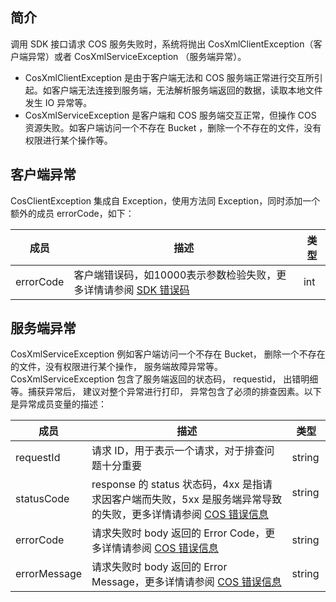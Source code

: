 ## 简介

调用 SDK 接口请求 COS 服务失败时，系统将抛出 CosXmlClientException（客户端异常）或者 CosXmlServiceException （服务端异常）。
- CosXmlClientException 是由于客户端无法和 COS 服务端正常进行交互所引起。如客户端无法连接到服务端，无法解析服务端返回的数据，读取本地文件发生 IO 异常等。
- CosXmlServiceException 是客户端和 COS 服务端交互正常，但操作 COS 资源失败。如客户端访问一个不存在 Bucket ，删除一个不存在的文件，没有权限进行某个操作等。


## 客户端异常

CosClientException 集成自 Exception，使用方法同 Exception，同时添加一个额外的成员 errorCode，如下：

|成员|描述|类型|
| ---- | ---- | ---- |
|errorCode|客户端错误码，如10000表示参数检验失败，更多详情请参阅 [SDK 错误码](https://intl.cloud.tencent.com/document/product/436/30610)|int|



## 服务端异常

CosXmlServiceException 例如客户端访问一个不存在 Bucket， 删除一个不存在的文件，没有权限进行某个操作， 服务端故障异常等。CosXmlServiceException 包含了服务端返回的状态码， requestid， 出错明细等。捕获异常后， 建议对整个异常进行打印， 异常包含了必须的排查因素。以下是异常成员变量的描述：

| 成员   | 描述 | 类型 |
| ------------ | ---------------------------------------- | --------- |
| requestId    | 请求 ID，用于表示一个请求，对于排查问题十分重要| string    |
| statusCode   | response 的 status 状态码，4xx 是指请求因客户端而失败，5xx 是服务端异常导致的失败，更多详情请参阅 [COS 错误信息](https://intl.cloud.tencent.com/document/product/436/7730) | string    |
| errorCode | 请求失败时 body 返回的 Error Code，更多详情请参阅 [COS 错误信息](https://intl.cloud.tencent.com/document/product/436/7730)| string |
| errorMessage | 请求失败时 body 返回的 Error Message，更多详情请参阅 [COS 错误信息](https://intl.cloud.tencent.com/document/product/436/7730)| string |

